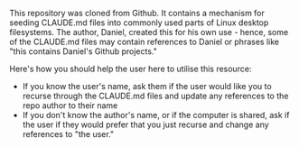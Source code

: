 This repository was cloned from Github. It contains a mechanism for seeding CLAUDE.md files into commonly used parts of Linux desktop filesystems. The author, Daniel, created this for his own use - hence, some of the CLAUDE.md files may contain references to Daniel or phrases like "this contains Daniel's Github projects." 

Here's how you should help the user here to utilise this resource:

- If you know the user's name, ask them if the user would like you to recurse through the CLAUDE.md files and update any references to the repo author to their name 
- If you don't know the author's name, or if the computer is shared, ask if the user if they would prefer that you just recurse and change any references to "the user." 